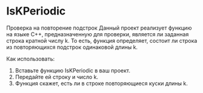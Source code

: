 # IsKPeriodic 
Проверка на повторение подстрок
Данный проект реализует функцию на языке C++, предназначенную для проверки, является ли заданная строка кратной числу k. 
То есть, функция определяет, состоит ли строка из повторяющихся подстрок одинаковой длины k. 

Как использовать:
1. Вставьте функцию IsKPeriodic в ваш проект.
2. Передайте ей строку и число k.
3. Функция скажет, есть ли в строке повторяющиеся куски длины k.
